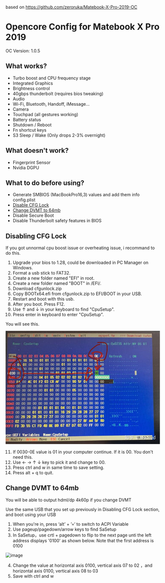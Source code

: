 based on https://github.com/zeroruka/Matebook-X-Pro-2019-OC
# Opencore Config for Matebook X Pro 2019
OC Version: 1.0.5

## What works?
- Turbo boost and CPU frequency stage
- Integrated Graphics
- Brightness control
- 40gbps thunderbolt (requires bios tweaking)
- Audio
- Wi-Fi, Bluetooth, Handoff, iMessage...
- Camera
- Touchpad (all gestures working)
- Battery status
- Shutdown / Reboot
- Fn shortcut keys
- S3 Sleep / Wake (Only drops 2-3% overnight)

## What doesn't work?
- Fingerprint Sensor
- Nvidia DGPU

## What to do before using?
- Generate SMBIOS (MacBookPro16,3) values and add them info config.plist
- [Disable CFG Lock](#disabling-cfg-lock)
- [Change DVMT to 64mb](#change-dvmt-to-64mb)
- Disable Secure Boot
- Disable Thunderbolt safety features in BIOS

## Disabling CFG Lock
If you got unnormal cpu boost issue or overheating issue, i recommand to do this.

1. Upgrade your bios to 1.28, could be downloaded in PC Manager on Windows.
2. Format a usb stick to FAT32.
3. Create a new folder named "EFI" in root.
4. Create a new folder named "BOOT" in /EFI/.
5. Download cfgunlock.zip
6. Copy BOOTx64.efi from cfgunlock.zip to EFI/BOOT in your USB.
7. Restart and boot with this usb.
8. After you boot. Press F12.
9. Use ↑ and ↓ in your keyboard to find "CpuSetup".
10. Press enter in keyboard to enter "CpuSetup".

You will see this.

![](https://github.com/yusufklncc/Huawei-Matebook-13-Hackintosh/blob/main/Images/CpuSetup.jpg)

11. If 0030-0E value is 01 in your computer continue. If it is 00. You don't need this.
12. Use ← → ↑ ↓ key to pick it and change to 00.
13. Press ctrl and w in same time to save setting.
14. Press alt + q to quit.

## Change DVMT to 64mb
You will be able to output hdml/dp 4k60p if you change DVMT

Use the same USB that you set up previously in Disabling CFG Lock section, and boot using your USB

1. When you're in, press ‘alt’ + ’=‘ to switch to ACPI Variable
2. Use pageup/pagedown/arrow keys to find SaSetup
3. In SaSetup，use crtl + pagedown to flip to the next page unti the left address displays '0100' as shown below. Note that the first address is 0100

![image](https://user-images.githubusercontent.com/89210318/229143618-1ef03155-b11d-4b45-9c94-945b398b0ee4.png)

4. Change the value at horizontal axis 0100, vertical axis 07 to 02 ，and horizontal axis 0100, vertical axis 08 to 03
5. Save with ctrl and w
